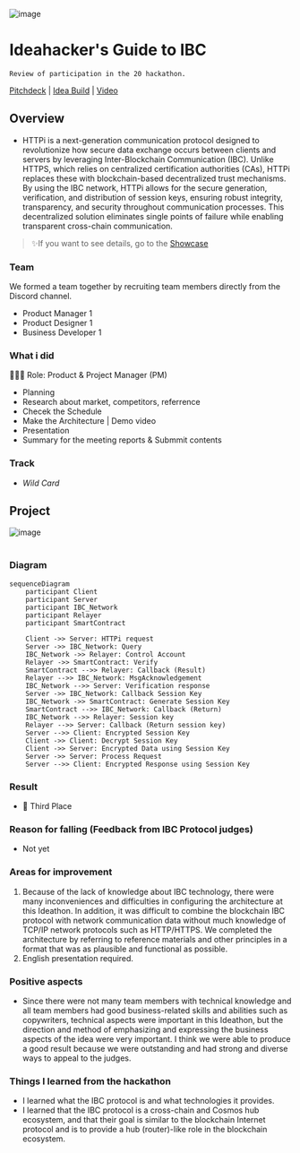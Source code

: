 ![image](https://github.com/user-attachments/assets/46c9e114-27e9-41e7-94fa-9ab9eb07144e)

# Ideahacker's Guide to IBC
`Review of participation in the 20 hackathon.`

[Pitchdeck](https://www.figma.com/slides/z4Q9VwVO7cOML23Vl3MzvG/IBC-Ideathon?node-id=1-571&t=Eg1IgkbV4Ot937qO-1) | [Idea Build](https://ipfs.filebase.io/ipfs/QmVC9XGvYyzecpW4vWCLfRt8tXY8UuR9yiFzDaUHvrjdnA) | [Video](https://youtu.be/LCUlg14N3KM)

## Overview
- HTTPi is a next-generation communication protocol designed to revolutionize how secure data exchange occurs between clients and servers by leveraging Inter-Blockchain Communication (IBC). Unlike HTTPS, which relies on centralized certification authorities (CAs), HTTPi replaces these with blockchain-based decentralized trust mechanisms. By using the IBC network, HTTPi allows for the secure generation, verification, and distribution of session keys, ensuring robust integrity, transparency, and security throughout communication processes. This decentralized solution eliminates single points of failure while enabling transparent cross-chain communication.

> ✨If you want to see details, go to the [Showcase](https://dorahacks.io/buidl/17793/)

### Team
We formed a team together by recruiting team members directly from the Discord channel.
- Product Manager 1
- Product Designer 1
- Business Developer 1

### What i did
👨🏼‍💻 Role: Product & Project Manager (PM)
- Planning
- Research about market, competitors, referrence
- Checek the Schedule
- Make the Architecture | Demo video
- Presentation
- Summary for the meeting reports & Submmit contents

### Track
- *Wild Card*

## Project
![image](https://github.com/user-attachments/assets/e4632669-25ba-498f-b137-ec825391d192)
<br></br>

### Diagram
```mermaid
sequenceDiagram
    participant Client
    participant Server
    participant IBC_Network
    participant Relayer
    participant SmartContract

    Client ->> Server: HTTPi request
    Server ->> IBC_Network: Query
    IBC_Network ->> Relayer: Control Account
    Relayer ->> SmartContract: Verify
    SmartContract -->> Relayer: Callback (Result)
    Relayer -->> IBC_Network: MsgAcknowledgement
    IBC_Network -->> Server: Verification response
    Server ->> IBC_Network: Callback Session Key
    IBC_Network ->> SmartContract: Generate Session Key
    SmartContract -->> IBC_Network: Callback (Return)
    IBC_Network -->> Relayer: Session key
    Relayer -->> Server: Callback (Return session key)
    Server -->> Client: Encrypted Session Key
    Client ->> Client: Decrypt Session Key
    Client ->> Server: Encrypted Data using Session Key
    Server ->> Server: Process Request
    Server -->> Client: Encrypted Response using Session Key
```

### Result
- 🥉 Third Place

### Reason for falling (Feedback from IBC Protocol judges)
- Not yet

### Areas for improvement
1) Because of the lack of knowledge about IBC technology, there were many inconveniences and difficulties in configuring the architecture at this Ideathon. In addition, it was difficult to combine the blockchain IBC protocol with network communication data without much knowledge of TCP/IP network protocols such as HTTP/HTTPS. We completed the architecture by referring to reference materials and other principles in a format that was as plausible and functional as possible.
2) English presentation required.

### Positive aspects
- Since there were not many team members with technical knowledge and all team members had good business-related skills and abilities such as copywriters, technical aspects were important in this Ideathon, but the direction and method of emphasizing and expressing the business aspects of the idea were very important. I think we were able to produce a good result because we were outstanding and had strong and diverse ways to appeal to the judges.

### Things I learned from the hackathon
- I learned what the IBC protocol is and what technologies it provides.
- I learned that the IBC protocol is a cross-chain and Cosmos hub ecosystem, and that their goal is similar to the blockchain Internet protocol and is to provide a hub (router)-like role in the blockchain ecosystem.
